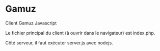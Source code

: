 # Gamuz
Client Gamuz Javascript

Le fichier principal du client (à ouvrir dans le navigateur) est index.php.

Côté serveur, il faut exécuter server.js avec nodejs.
